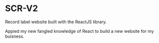 # SCR-V2
Record label website built with the ReactJS library.

Appied my new fangled knowledge of React to build a new website for my buisness. 

